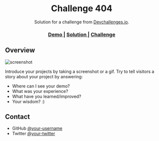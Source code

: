 <!-- Please update value in the {}  -->

<h1 align="center">Challenge 404</h1>

<div align="center">
   Solution for a challenge from  <a href="http://devchallenges.io" target="_blank">Devchallenges.io</a>.
</div>

<div align="center">
  <h3>
    <a href="https://agitated-mcnulty-2a1e8e.netlify.app/">
      Demo
    </a>
    <span> | </span>
    <a href="https://agitated-mcnulty-2a1e8e.netlify.app/">
      Solution
    </a>
    <span> | </span>
    <a href="https://devchallenges.io/challenges/wBunSb7FPrIepJZAg0sY">
      Challenge
    </a>
  </h3>
</div>

<!-- TABLE OF CONTENTS -->


## Overview

![screenshot](![image](https://user-images.githubusercontent.com/39109050/118556208-f9638580-b739-11eb-9886-53f10c8ee865.png))

Introduce your projects by taking a screenshot or a gif. Try to tell visitors a story about your project by answering:

- Where can I see your demo?
- What was your experience?
- What have you learned/improved?
- Your wisdom? :)


## Contact

- GitHub [@your-username](https://github.com/cartelifabricio})
- Twitter [@your-twitter](https://twitter.com/cartelifabricio)
